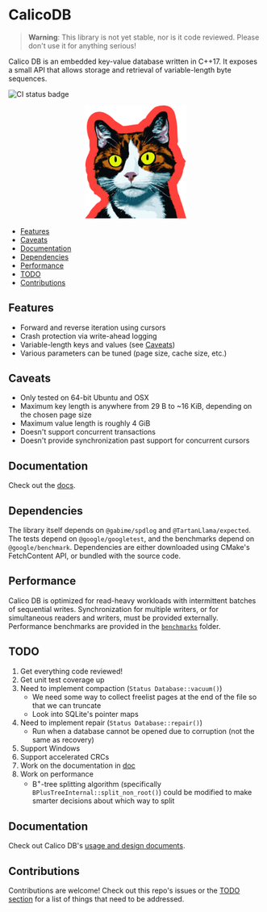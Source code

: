 # CalicoDB

> **Warning**: This library is not yet stable, nor is it code reviewed. 
> Please don't use it for anything serious!

Calico DB is an embedded key-value database written in C++17.
It exposes a small API that allows storage and retrieval of variable-length byte sequences.

![CI status badge](https://github.com/andy-byers/CalicoDB/actions/workflows/actions.yml/badge.svg)

<div align="center">
    <img src="doc/mascot.png" style="width: 40%; max-width: 400px" />
</div>

+ [Features](#features)
+ [Caveats](#caveats)
+ [Documentation](#documentation)
+ [Dependencies](#dependencies)
+ [Performance](#performance)
+ [TODO](#todo)
+ [Contributions](#contributions)

## Features
+ Forward and reverse iteration using cursors
+ Crash protection via write-ahead logging
+ Variable-length keys and values (see [Caveats](#caveats))
+ Various parameters can be tuned (page size, cache size, etc.)

## Caveats
+ Only tested on 64-bit Ubuntu and OSX
+ Maximum key length is anywhere from 29 B to ~16 KiB, depending on the chosen page size
+ Maximum value length is roughly 4 GiB
+ Doesn't support concurrent transactions
+ Doesn't provide synchronization past support for concurrent cursors

## Documentation
Check out the [docs](doc/doc.md).

## Dependencies
The library itself depends on `@gabime/spdlog` and `@TartanLlama/expected`.
The tests depend on `@google/googletest`, and the benchmarks depend on `@google/benchmark`.
Dependencies are either downloaded using CMake's FetchContent API, or bundled with the source code.

## Performance
Calico DB is optimized for read-heavy workloads with intermittent batches of sequential writes.
Synchronization for multiple writers, or for simultaneous readers and writers, must be provided externally.
Performance benchmarks are provided in the [`benchmarks`](benchmarks) folder.

## TODO
1. Get everything code reviewed!
2. Get unit test coverage up
3. Need to implement compaction (`Status Database::vacuum()`)
    + We need some way to collect freelist pages at the end of the file so that we can truncate
    + Look into SQLite's pointer maps
4. Need to implement repair (`Status Database::repair()`)
    + Run when a database cannot be opened due to corruption (not the same as recovery)
5. Support Windows
6. Support accelerated CRCs
7. Work on the documentation in [doc](doc)
8. Work on performance
   + B<sup>+</sup>-tree splitting algorithm (specifically `BPlusTreeInternal::split_non_root()`) could be modified to make smarter decisions about which way to split
   
## Documentation
Check out Calico DB's [usage and design documents](doc).

## Contributions
Contributions are welcome!
Check out this repo's issues or the [TODO section](#todo) for a list of things that need to be addressed.


